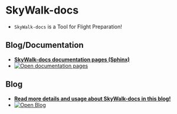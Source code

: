 # SkyWalk-docs



* ``SkyWalk-docs`` is a Tool for Flight Preparation!



## Blog/Documentation
* [**SkyWalk-docs documentation pages (Sphinx)**](https://erdogant.github.io/skywalk-docs/)
* <a href="https://erdogant.github.io/skywalk-docs/"> <img src="https://img.shields.io/badge/Sphinx-Docs-Green" alt="Open documentation pages"/> </a>


## Blog
* [**Read more details and usage about SkyWalk-docs in this blog!**](https://towardsdatascience.com/SkyWalk-docs)
* <a href="https://towardsdatascience.com/a-step-by-step-guide-for-clustering-images-4b45f9906128"> <img src="https://img.shields.io/badge/Medium-Blog-blue" alt="Open Blog"/> </a>
